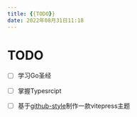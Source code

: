 ```yaml
---
title: {{TODO}}
date: 2022年08月31日11:18
---
```

# TODO
- [ ] 学习Go圣经
- [ ] 掌握Typesrcipt
- [ ] 基于[github-style](https://themes.gohugo.io/themes/github-style)制作一款vitepress主题

